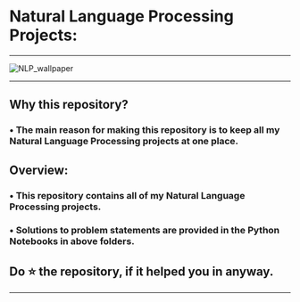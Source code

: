 # Natural Language Processing Projects:

---

![NLP_wallpaper](https://user-images.githubusercontent.com/72686156/105670652-604cfc80-5f07-11eb-8af8-768a357ecb6e.jpg)

---

## Why this repository?
### • The main reason for making this repository is to keep all my Natural Language Processing projects at one place.

## Overview:
### • This repository contains all of my Natural Language Processing projects.
### • Solutions to problem statements are provided in the Python Notebooks in above folders.

## Do ⭐ the repository, if it helped you in anyway.

---
